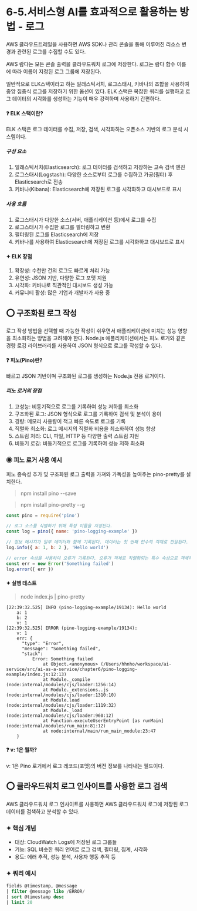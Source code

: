 6-5.서비스형 AI를 효과적으로 활용하는 방법 - 로그
=========================
AWS 클라우드트레일을 사용하면 AWS SDK나 관리 콘솔을 통해 이루어진 리소스 변경과 관련된 로그를 수집할 수도 있다.

AWS 람다는 모든 콘솔 출력을 클라우드워치 로그에 저장한다. 로그는 람다 함수 이름에 따라 이름이 지정된 로그 그룹에 저장된다.

일반적으로 ELK스택이라고 하는 일래스틱서치, 로그스태시, 키바나의 조합을 사용하여 중앙 집중식 로그를 저장하기 위한 옵션이 있다.
ELK 스택은 복잡한 쿼리를 실행하고 로그 데이터의 시각화를 생성하는 기능이 매우 강력하며 사용하기 간편하다.

#### ❓ ELK 스택이란?
ELK 스택은 로그 데이터를 수집, 저장, 검색, 시각화하는 오픈소스 기반의 로그 분석 시스템이다.

##### 구성 요소
1. 일래스틱서치(Elasticsearch): 로그 데이터를 검색하고 저장하는 고속 검색 엔진
2. 로그스태시(Logstash): 다양한 소스로부터 로그를 수집하고 가공(필터) 후 Elasticsearch로 전송
3. 키바나(Kibana): Elasticsearch에 저장된 로그를 시각화하고 대시보드로 표시

##### 사용 흐름
1. 로그스태시가 다양한 소스(서버, 애플리케이션 등)에서 로그를 수집
2. 로그스태시가 수집한 로그를 필터링하고 변환
3. 필터링된 로그를 Elasticsearch에 저장
4. 키바나를 사용하여 Elasticsearch에 저장된 로그를 시각화하고 대시보드로 표시

#### ✦ ELK 장점
1. 확장성: 수천만 건의 로그도 빠르게 처리 가능
2. 유연성: JSON 기반, 다양한 로그 포맷 지원
3. 시각화: 키바나로 직관적인 대시보드 생성 가능
4. 커뮤니티 활성: 많은 기업과 개발자가 사용 중

## ⭕ 구조화된 로그 작성
로그 작성 방법을 선택할 때 가능한 작성이 쉬우면서 애플리케이션에 미치는 성능 영향을 최소화하는 방법을 고려해야 한다.
Node.js 애플리케이션에서는 피노 로거와 같은 경량 로깅 라이브러리를 사용하여 JSON 형식으로 로그를 작성할 수 있다.

#### ❓ 피노(Pino)란?
빠르고 JSON 기반이며 구조화된 로그를 생성하는 Node.js 전용 로거이다.

##### 피노 로거의 장점
1. 고성능: 비동기적으로 로그를 기록하여 성능 저하를 최소화
2. 구조화된 로그: JSON 형식으로 로그를 기록하여 검색 및 분석이 용이
3. 경량: 메모리 사용량이 적고 빠른 속도로 로그를 기록
4. 직렬화 최소화: 로그 메시지의 직렬화 비용을 최소화하여 성능 향상
5. 스트림 처리: CLI, 파일, HTTP 등 다양한 출력 스트림 지원
6. 비동기 로깅: 비동기적으로 로그를 기록하여 성능 저하 최소화

### ◉ 피노 로거 사용 예시
피노 종속성 추가 및 구조화된 로그 출력을 가져와 가독성을 높여주는 pino-pretty를 설치한다.
> npm install pino --save

> npm install pino-pretty --g

``` javascript
const pino = require('pino')

// 로그 소스를 식별하기 위해 특정 이름을 지정된다.
const log = pino({ name: 'pino-logging-example' })

// 정보 메시지가 일부 데이터와 함께 기록된다. 데이터는 첫 번째 인수의 객체로 전달된다.
log.info({ a: 1, b: 2 }, 'Hello world')

// error 속성을 사용하여 오류가 기록된다. 오류가 객체로 직렬화되는 특수 속성으로 객체에는 오류 유형과 스택 추적이 문자열로 포함된다.
const err = new Error('Something failed')
log.error({ err })
```

#### ✦ 실행 테스트
> node index.js | pino-pretty

```commandline
[22:39:32.525] INFO (pino-logging-example/19134): Hello world
    a: 1
    b: 2
    v: 1
[22:39:32.525] ERROR (pino-logging-example/19134):
    v: 1
    err: {
      "type": "Error",
      "message": "Something failed",
      "stack":
          Error: Something failed
              at Object.<anonymous> (/Users/hhnho/workspace/ai-service/src/ai-as-a-service/chapter6/pino-logging-example/index.js:12:13)
              at Module._compile (node:internal/modules/cjs/loader:1256:14)
              at Module._extensions..js (node:internal/modules/cjs/loader:1310:10)
              at Module.load (node:internal/modules/cjs/loader:1119:32)
              at Module._load (node:internal/modules/cjs/loader:960:12)
              at Function.executeUserEntryPoint [as runMain] (node:internal/modules/run_main:81:12)
              at node:internal/main/run_main_module:23:47
    }
```

#### ❓ v: 1은 뭘까?
v: 1은 Pino 로거에서 로그 레코드(포맷)의 버전 정보를 나타내는 필드이다.

## ⭕ 클라우드워치 로그 인사이트를 사용한 로그 검색
AWS 클라우드워치 로그 인사이트를 사용하면 AWS 클라우드워치 로그에 저장된 로그 데이터를 검색하고 분석할 수 있다.

### ✦ 핵심 개념
- 대상: CloudWatch Logs에 저장된 로그 그룹들
- 기능: SQL 비슷한 쿼리 언어로 로그 검색, 필터링, 집계, 시각화
- 용도: 에러 추적, 성능 분석, 사용자 행동 추적 등

### ✦ 쿼리 예시
```sql
fields @timestamp, @message
| filter @message like /ERROR/
| sort @timestamp desc
| limit 20
```
